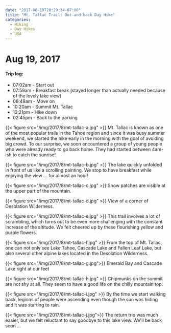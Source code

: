 ```yaml
---
date: "2017-08-19T20:29:34-07:00"
title: "Mt. Tallac Trail: Out-and-back Day Hike"
categories:
  - Hiking
  - Day Hikes
  - USA
---
```

# Aug 19, 2017

#### Trip log:

* 07:02am - Start out
* 07:59am - Breakfast break (stayed longer than actually needed because of the lovely lake view)
* 08:48am - Move on
* 10:20am - Summit Mt. Tallac
* 12:21pm - Hike down
* 02:45pm - Back to the parking

{{< figure src="/img/2017/8/mt-tallac-a.jpg" >}}
Mt. Tallac is known as one of the most popular trails in the Tahoe region and since it was busy summer weekend, we started the hike early in the morning with the goal of avoiding big crowd. To our surprise, we soon encountered a group of young people who were already ready to go back home. They had started between 4am-ish to catch the sunrise!
<!--more-->

{{< figure src="/img/2017/8/mt-tallac-b.jpg" >}}
The lake quickly unfolded in front of us like a scrolling painting. We stop to have breakfast while enjoying the view ... for almost an hour!

{{< figure src="/img/2017/8/mt-tallac-c.jpg" >}}
Snow patches are visible at the upper part of the mountain.

{{< figure src="/img/2017/8/mt-tallac-d.jpg" >}}
View of a corner of Desolation Wilderness.

{{< figure src="/img/2017/8/mt-tallac-e.jpg"  >}}
This trail involves a lot of scrambling, which turns out to be even more challenging with the constant increase of the altitude. We felt cheered up by these flourishing yellow and purple flowers.

{{< figure src="/img/2017/8/mt-tallac-f.jpg" >}}
From the top of Mt. Tallac, one can not only see Lake Tahoe, Cascade Lake and Fallen Leaf Lake, but also several other alpine lakes located in the Desolation Wilderness.

{{< figure src="/img/2017/8/mt-tallac-g.jpg">}}
Emerald Bay and Cascade Lake right at our feet

{{< figure src="/img/2017/8/mt-tallac-h.jpg" >}}
Chipmunks on the summit are not shy at all. They seem to have a good life on the chilly mountain top.

{{< figure src="/img/2017/8/mt-tallac-i.jpg" >}}
By the time we start walking back, legions of people were ascending  even though the sun was hiding and it was starting to rain.

{{< figure src="/img/2017/8/mt-tallac-j.jpg">}}
The return trip was much easier, but we felt reluctant to say goodbye to this lake view. We'll be back soon ...
